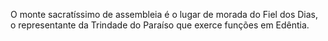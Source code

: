 ﻿O monte sacratíssimo de assembleia é o lugar de morada do Fiel dos Dias, o representante da Trindade do Paraíso que exerce funções em Edêntia.